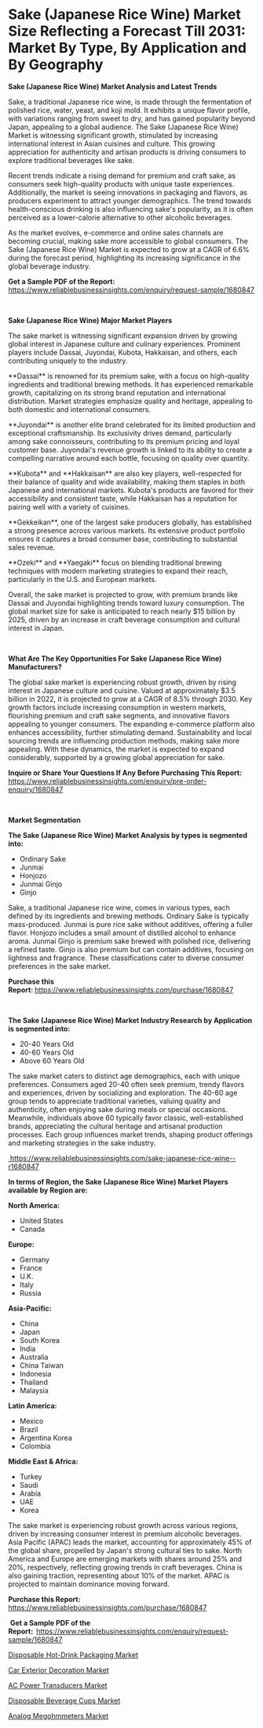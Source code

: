 <p><h1>Sake (Japanese Rice Wine) Market Size Reflecting a Forecast Till 2031: Market By Type, By Application and By Geography</h1></p><p><strong>Sake (Japanese Rice Wine) Market Analysis and Latest Trends</strong></p>
<p><p>Sake, a traditional Japanese rice wine, is made through the fermentation of polished rice, water, yeast, and koji mold. It exhibits a unique flavor profile, with variations ranging from sweet to dry, and has gained popularity beyond Japan, appealing to a global audience. The Sake (Japanese Rice Wine) Market is witnessing significant growth, stimulated by increasing international interest in Asian cuisines and culture. This growing appreciation for authenticity and artisan products is driving consumers to explore traditional beverages like sake.</p><p>Recent trends indicate a rising demand for premium and craft sake, as consumers seek high-quality products with unique taste experiences. Additionally, the market is seeing innovations in packaging and flavors, as producers experiment to attract younger demographics. The trend towards health-conscious drinking is also influencing sake's popularity, as it is often perceived as a lower-calorie alternative to other alcoholic beverages.</p><p>As the market evolves, e-commerce and online sales channels are becoming crucial, making sake more accessible to global consumers. The Sake (Japanese Rice Wine) Market is expected to grow at a CAGR of 6.6% during the forecast period, highlighting its increasing significance in the global beverage industry.</p></p>
<p><strong>Get a Sample PDF of the Report:&nbsp;</strong> <a href="https://www.reliablebusinessinsights.com/enquiry/request-sample/1680847?utm_campaign=117&utm_medium=2&utm_source=Github&utm_content=ia&utm_term=04102024&utm_id=sake-japanese-rice-wine">https://www.reliablebusinessinsights.com/enquiry/request-sample/1680847</a></p>
<p>&nbsp;</p>
<p><strong>Sake (Japanese Rice Wine) Major Market Players</strong></p>
<p><p>The sake market is witnessing significant expansion driven by growing global interest in Japanese culture and culinary experiences. Prominent players include Dassai, Juyondai, Kubota, Hakkaisan, and others, each contributing uniquely to the industry.</p><p>**Dassai** is renowned for its premium sake, with a focus on high-quality ingredients and traditional brewing methods. It has experienced remarkable growth, capitalizing on its strong brand reputation and international distribution. Market strategies emphasize quality and heritage, appealing to both domestic and international consumers.</p><p>**Juyondai** is another elite brand celebrated for its limited production and exceptional craftsmanship. Its exclusivity drives demand, particularly among sake connoisseurs, contributing to its premium pricing and loyal customer base. Juyondai's revenue growth is linked to its ability to create a compelling narrative around each bottle, focusing on quality over quantity.</p><p>**Kubota** and **Hakkaisan** are also key players, well-respected for their balance of quality and wide availability, making them staples in both Japanese and international markets. Kubota's products are favored for their accessibility and consistent taste, while Hakkaisan has a reputation for pairing well with a variety of cuisines.</p><p>**Gekkeikan**, one of the largest sake producers globally, has established a strong presence across various markets. Its extensive product portfolio ensures it captures a broad consumer base, contributing to substantial sales revenue.</p><p>**Ozeki** and **Yaegaki** focus on blending traditional brewing techniques with modern marketing strategies to expand their reach, particularly in the U.S. and European markets.</p><p>Overall, the sake market is projected to grow, with premium brands like Dassai and Juyondai highlighting trends toward luxury consumption. The global market size for sake is anticipated to reach nearly $15 billion by 2025, driven by an increase in craft beverage consumption and cultural interest in Japan.</p></p>
<p>&nbsp;</p>
<p><strong>What Are The Key Opportunities For Sake (Japanese Rice Wine) Manufacturers?</strong></p>
<p><p>The global sake market is experiencing robust growth, driven by rising interest in Japanese culture and cuisine. Valued at approximately $3.5 billion in 2022, it is projected to grow at a CAGR of 8.5% through 2030. Key growth factors include increasing consumption in western markets, flourishing premium and craft sake segments, and innovative flavors appealing to younger consumers. The expanding e-commerce platform also enhances accessibility, further stimulating demand. Sustainability and local sourcing trends are influencing production methods, making sake more appealing. With these dynamics, the market is expected to expand considerably, supported by a growing global appreciation for sake.</p></p>
<p><strong>Inquire or Share Your Questions If Any Before Purchasing This Report:</strong> <a href="https://www.reliablebusinessinsights.com/enquiry/pre-order-enquiry/1680847?utm_campaign=117&utm_medium=2&utm_source=Github&utm_content=ia&utm_term=04102024&utm_id=sake-japanese-rice-wine">https://www.reliablebusinessinsights.com/enquiry/pre-order-enquiry/1680847</a></p>
<p>&nbsp;</p>
<p><strong>Market Segmentation</strong></p>
<p><strong>The Sake (Japanese Rice Wine) Market Analysis by types is segmented into:</strong></p>
<p><ul><li>Ordinary Sake</li><li>Junmai</li><li>Honjozo</li><li>Junmai Ginjo</li><li>Ginjo</li></ul></p>
<p><p>Sake, a traditional Japanese rice wine, comes in various types, each defined by its ingredients and brewing methods. Ordinary Sake is typically mass-produced. Junmai is pure rice sake without additives, offering a fuller flavor. Honjozo includes a small amount of distilled alcohol to enhance aroma. Junmai Ginjo is premium sake brewed with polished rice, delivering a refined taste. Ginjo is also premium but can contain additives, focusing on lightness and fragrance. These classifications cater to diverse consumer preferences in the sake market.</p></p>
<p><strong>Purchase this Report:&nbsp;</strong><a href="https://www.reliablebusinessinsights.com/purchase/1680847?utm_campaign=117&utm_medium=2&utm_source=Github&utm_content=ia&utm_term=04102024&utm_id=sake-japanese-rice-wine">https://www.reliablebusinessinsights.com/purchase/1680847</a></p>
<p>&nbsp;</p>
<p><strong>The Sake (Japanese Rice Wine) Market Industry Research by Application is segmented into:</strong></p>
<p><ul><li>20-40 Years Old</li><li>40-60 Years Old</li><li>Above 60 Years Old</li></ul></p>
<p><p>The sake market caters to distinct age demographics, each with unique preferences. Consumers aged 20-40 often seek premium, trendy flavors and experiences, driven by socializing and exploration. The 40-60 age group tends to appreciate traditional varieties, valuing quality and authenticity, often enjoying sake during meals or special occasions. Meanwhile, individuals above 60 typically favor classic, well-established brands, appreciating the cultural heritage and artisanal production processes. Each group influences market trends, shaping product offerings and marketing strategies in the sake industry.</p></p>
<p><a href="https://www.reliablebusinessinsights.com/sake-japanese-rice-wine--r1680847?utm_campaign=117&utm_medium=2&utm_source=Github&utm_content=ia&utm_term=04102024&utm_id=sake-japanese-rice-wine">&nbsp;https://www.reliablebusinessinsights.com/sake-japanese-rice-wine--r1680847</a></p>
<p><strong>In terms of Region, the Sake (Japanese Rice Wine) Market Players available by Region are:</strong></p>
<p>
    <p> <strong> North America: </strong>
        <ul>
            <li>United States</li>
            <li>Canada</li>
        </ul>
        </p> 
    <p> <strong> Europe: </strong>
        <ul>
            <li>Germany</li>
            <li>France</li>
            <li>U.K.</li>
            <li>Italy</li>
            <li>Russia</li>
        </ul>
        </p> 
    <p> <strong> Asia-Pacific: </strong>
        <ul>
            <li>China</li>
            <li>Japan</li>
            <li>South Korea</li>
            <li>India</li>
            <li>Australia</li>
            <li>China Taiwan</li>
            <li>Indonesia</li>
            <li>Thailand</li>
            <li>Malaysia</li>
        </ul>
        </p> 
    <p> <strong> Latin America: </strong>
        <ul>
            <li>Mexico</li>
            <li>Brazil</li>
            <li>Argentina Korea</li>
            <li>Colombia</li>
        </ul>
        </p> 
    <p> <strong> Middle East & Africa: </strong>
        <ul>
            <li>Turkey</li>
            <li>Saudi</li>
            <li>Arabia</li>
            <li>UAE</li>
            <li>Korea</li>
        </ul>
    </p>
    </p>
<p><p>The sake market is experiencing robust growth across various regions, driven by increasing consumer interest in premium alcoholic beverages. Asia Pacific (APAC) leads the market, accounting for approximately 45% of the global share, propelled by Japan's strong cultural ties to sake. North America and Europe are emerging markets with shares around 25% and 20%, respectively, reflecting growing trends in craft beverages. China is also gaining traction, representing about 10% of the market. APAC is projected to maintain dominance moving forward.</p></p>
<p><strong>Purchase this Report: </strong><a href="https://www.reliablebusinessinsights.com/purchase/1680847?utm_campaign=117&utm_medium=2&utm_source=Github&utm_content=ia&utm_term=04102024&utm_id=sake-japanese-rice-wine">https://www.reliablebusinessinsights.com/purchase/1680847</a></p>
<p>&nbsp;<strong>Get a Sample PDF of the Report:&nbsp;&nbsp;</strong><a href="https://www.reliablebusinessinsights.com/enquiry/request-sample/1680847?utm_campaign=117&utm_medium=2&utm_source=Github&utm_content=ia&utm_term=04102024&utm_id=sake-japanese-rice-wine">https://www.reliablebusinessinsights.com/enquiry/request-sample/1680847</a></p>
<p><strong></strong></p>
<p><p><a href="https://github.com/kaufmannDavid16/Market-Research-Report-List-1/blob/main/disposable-hot-drink-packaging-market.md?utm_campaign=117&utm_medium=2&utm_source=Github&utm_content=ia&utm_term=04102024&utm_id=sake-japanese-rice-wine">Disposable Hot-Drink Packaging Market</a></p><p><a href="https://www.linkedin.com/pulse/navigating-global-car-exterior-decoration-market-from-trends-7nrfc?utm_campaign=117&utm_medium=2&utm_source=Github&utm_content=ia&utm_term=04102024&utm_id=sake-japanese-rice-wine">Car Exterior Decoration Market</a></p><p><a href="https://issuu.com/reportprime-2/docs/ac-power-transducers-market-size-20_013abe3985e312?utm_campaign=117&utm_medium=2&utm_source=Github&utm_content=ia&utm_term=04102024&utm_id=sake-japanese-rice-wine">AC Power Transducers Market</a></p><p><a href="https://github.com/Alanbrewer218/Market-Research-Report-List-1/blob/main/disposable-beverage-cups-market.md?utm_campaign=117&utm_medium=2&utm_source=Github&utm_content=ia&utm_term=04102024&utm_id=sake-japanese-rice-wine">Disposable Beverage Cups Market</a></p><p><a href="https://issuu.com/reportprime-2/docs/analog-megohmmeters-market-size-203_4d91ddf96bcefb?utm_campaign=117&utm_medium=2&utm_source=Github&utm_content=ia&utm_term=04102024&utm_id=sake-japanese-rice-wine">Analog Megohmmeters Market</a></p></p>